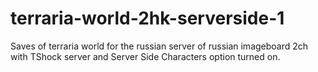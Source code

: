 # terraria-world-2hk-serverside-1
Saves of terraria world for the russian server of russian imageboard 2ch with TShock server and Server Side Characters option turned on.
